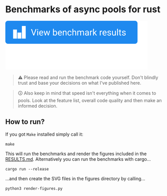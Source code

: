 # Benchmarks of async pools for rust

<a href="./RESULTS.md"><img src="./results-button.svg"></a>

> ⚠ Please read and run the benchmark code yourself.
> Don't blindly trust and base your decisions on what
> I've published here.

> 🛈 Also keep in mind that speed isn't everything
> when it comes to pools. Look at the feature list,
> overall code quality and then make an informed decision.

## How to run?

If you got `Make` installed simply call it:

```
make
```

This will run the benchmarks and render the figures included in
the [RESULTS.md](./RESULTS.md). Alternatively you can run the benchmarks with cargo...

```
cargo run --release
```

...and then create the SVG files in the figures directory by calling...

```
python3 render-figures.py
```
